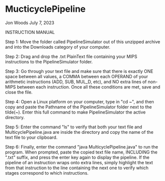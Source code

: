# MucticyclePipeline

Jon Woods
July 7, 2023

INSTRUCTION MANUAL

Step 1: Move the folder called PipelineSimulator out of this unzipped archive and into the Downloads category of your computer.

Step 2: Drag and drop the .txt PlainText file containing your MIPS instructions to the PipelineSimulator folder.

Step 3: Go through your text file and make sure that there is exactly ONE space between all values, a COMMA between each OPERAND of your arithmetic instructions (ADD, SUB, MUL_D, etc), and NO extra lines of non-MIPS between each instruction. Once all these conditions are met, save and close the file.

Step 4: Open a Linux platform on your computer, type in "cd ~", and then copy and paste the Pathname of the PipelineSimulator folder next to the tilde(~). Enter this full command to make PipelineSimulator the active directory.

Step 5: Enter the command "ls" to verify that both your text file and MulticyclePipeline.java are inside the directory and copy the name of the text file to your clipboard.

Step 6: Finally, enter the command "java MulticyclePipeline.java" to run the program. When prompted, paste the copied text file name, INCLUDING the ".txt" suffix, and press the enter key again to display the pipeline. If the pipeline of an instruction wraps onto extra lines, simply highlight the text from that instruction to the line containing the next one to verify which stages correspond to which instructions.
